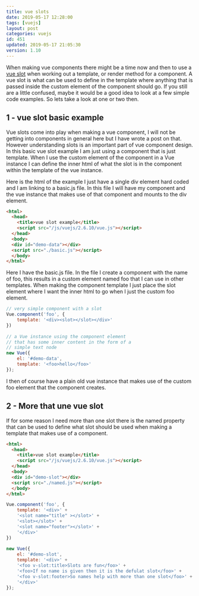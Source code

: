 ```yaml
---
title: vue slots
date: 2019-05-17 12:28:00
tags: [vuejs]
layout: post
categories: vuejs
id: 451
updated: 2019-05-17 21:05:30
version: 1.10
---
```


When making vue components there might be a time now and then to use a [vue slot](https://vuejs.org/v2/guide/components.html#Content-Distribution-with-Slots) when working out a template, or render method for a component. A vue slot is what can be used to define in the template where anything that is passed inside the custom element of the component should go. If you still are a little confused, maybe it would be a good idea to look at a few simple code examples. So lets take a look at one or two then.

<!-- more -->

## 1 - vue slot basic example

Vue slots come into play when making a vue component, I will not be getting into components in general here but I have wrote a post on that. However understanding slots is an important part of vue component design. In this basic vue slot example I am just using a component that is just template. When I use the custom element of the component in a Vue instance I can define the inner html of what the slot is in the component within the template of the vue instance. 

Here is the html of the example I just have a single div element hard coded and I am linking to a basic.js file. In this file I will have my component and the vue instance that makes use of that component and mounts to the div element.

```html
<html>
  <head>
    <title>vue slot example</title>
    <script src="/js/vuejs/2.6.10/vue.js"></script>
  </head>
  <body>
  <div id="demo-data"></div>
  <script src="./basic.js"></script>
  </body>
</html>
```

Here I have the basic.js file. In the file I create a component with the name of foo, this results in a custom element named foo that I can use in other templates. When making the component template I just place the slot element where I want the inner html to go when I just the custom foo element.

```js
// very simple component with a slot
Vue.component('foo', {
    template: '<div><slot></slot></div>'
})
 
// a Vue instance using the component element
// that has some inner content in the form of a
// simple text node
new Vue({
    el: '#demo-data',
    template: '<foo>hello</foo>'
});
```

I then of course have a plain old vue instance that makes use of the custom foo element that the component creates.

## 2 - More that une vue slot

If for some reason I need more than one slot there is the named property that can be used to define what slot should be used when making a template that makes use of a component.

```html
<html>
  <head>
    <title>vue slot example</title>
    <script src="/js/vuejs/2.6.10/vue.js"></script>
  </head>
  <body>
  <div id="demo-slot"></div>
  <script src="./named.js"></script>
  </body>
</html>
```

```js
Vue.component('foo', {
    template: '<div>' +
    '<slot name="title" ></slot>' +
    '<slot></slot>' +
    '<slot name="footer"></slot>' +
    '</div>'
})
 
new Vue({
    el: '#demo-slot',
    template: '<div>' +
    '<foo v-slot:title>Slots are fun</foo>' +
    '<foo>If no name is given then it is the defulat slot</foo>' +
    '<foo v-slot:footer>So names help with more than one slot</foo>' +
    '</div>'
});
```